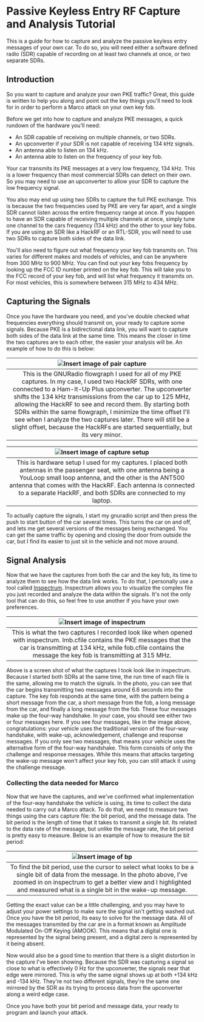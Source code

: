 # Passive Keyless Entry RF Capture and Analysis Tutorial

This is a guide for how to capture and analyze the passive keyless entry messages of your own car.  To do so, you will need either a software defined radio (SDR) capable of recording on at least two channels at once, or two separate SDRs.  

## Introduction

So you want to capture and analyze your own PKE traffic?  Great, this guide is written to help you along and point out the key things you'll need to look for in order to perform a Marco attack on your own key fob.  

Before we get into how to capture and analyze PKE messages, a quick rundown of the hardware you'll need:

- An SDR capable of receiving on multiple channels, or two SDRs.
- An upconverter if your SDR is not capable of receiving 134 kHz signals.
- An antenna able to listen on 134 kHz.  
- An antenna able to listen on the frequency of your key fob.

Your car transmits its PKE messages at a very low frequency, 134 kHz.  This is a lower frequency than most commercial SDRs can detect on their own.  So you may need to use an upconverter to allow your SDR to capture the low frequency signal.  

You also may end up using two SDRs to capture the full PKE exchange.  This is because the two frequencies used by PKE are very far apart, and a single SDR cannot listen across the entire frequency range at once.  If you happen to have an SDR capable of receiving multiple channels at once, simply tune one channel to the cars frequency (134 kHz) and the other to your key fobs.  If you are using an SDR like a HackRF or an RTL-SDR, you will need to use two SDRs to capture both sides of the data link.  

You'll also need to figure out what frequency your key fob transmits on.  This varies for different makes and models of vehicles, and can be anywhere from 300 MHz to 900 MHz.  You can find out your key fobs frequency by looking up the FCC ID number printed on the key fob.  This will take you to the FCC record of your key fob, and will list what frequency it transmits on.  For most vehicles, this is somewhere between 315 MHz to 434 MHz.  

## Capturing the Signals

Once you have the hardware you need, and you've double checked what frequencies everything should transmit on, your ready to capture some signals.  Because PKE is a bidirectional data link, you will want to capture both sides of the data link at the same time.  This means the closer in time the two captures are to each other, the easier your analysis will be.  An example of how to do this is below:

| ![Insert image of pair capture](./photos/capTut/grPair.PNG) |
| :---: |
| This is the GNURadio flowgraph I used for all of my PKE captures.  In my case, I used two HackRF SDRs, with one connected to a Ham-It-Up Plus upconverter.  The upconverter shifts the 134 kHz transmissions from the car up to 125 MHz, allowing the HackRF to see and record them.  By starting both SDRs within the same flowgraph, I minimize the time offset I'll see when I analyze the two captures later.  There will still be a slight offset, because the HackRFs are started sequentially, but its very minor.  |

| ![Insert image of capture setup](./photos/capTut/capSetup.jpg) |
| :---: |
| This is hardware setup I used for my captures.  I placed both antennas in the passenger seat, with one antenna being a YouLoop small loop antenna, and the other is the ANT500 antenna that comes with the HackRF.  Each antenna is connected to a separate HackRF, and both SDRs are connected to my laptop.  |

To actually capture the signals, I start my gnuradio script and then press the push to start button of the car several times.  This turns the car on and off, and lets me get several versions of the messages being exchanged.  You can get the same traffic by opening and closing the door from outside the car, but I find its easier to just sit in the vehicle and not move around.  

## Signal Analysis

Now that we have the captures from both the car and the key fob, its time to analyze them to see how the data link works.  To do that, I personally use a tool called [Inspectrum](https://github.com/miek/inspectrum).  Inspectrum allows you to visualize the complex file you just recorded and analyze the data within the signals.  It's not the only tool that can do this, so feel free to use another if you have your own preferences.  

| ![Insert image of inspectrum](./photos/capTut/analysis.PNG) |
| :---: |
| This is what the two captures I recorded look like when opened with inspectrum.  Imb.cfile contains the PKE messages that the car is transmitting at 134 kHz, while fob.cfile contains the message the key fob is transmitting at 315 MHz.  |

Above is a screen shot of what the captures I took look like in inspectrum.  Because I started both SDRs at the same time, the run time of each file is the same, allowing me to match the signals.  In the photo, you can see that the car begins transmitting two messages around 6.6 seconds into the capture.  The key fob responds at the same time, with the pattern being a short message from the car, a short message from the fob, a long message from the car, and finally a long message from the fob.  These four messages make up the four-way handshake.  In your case, you should see either two or four messages here.  If you see four messages, like in the image above, congratulations: your vehicle uses the traditional version of the four-way handshake, with wake-up, acknowledgement, challenge and response messages.  If you only see two messages, that means your vehicle uses the alternative form of the four-way handshake.  This form consists of only the challenge and response messages.  While this means that attacks targeting the wake-up message won't affect your key fob, you can still attack it using the challenge message.  

### Collecting the data needed for Marco

Now that we have the captures, and we've confirmed what implementation of the four-way handshake the vehicle is using, its time to collect the data needed to carry out a Marco attack.  To do that, we need to measure two things using the cars capture file: the bit period, and the message data.  The bit period is the length of time that it takes to transmit a single bit.  Its related to the data rate of the message, but unlike the message rate, the bit period is pretty easy to measure.  Below is an example of how to measure the bit period:

| ![Insert image of bp](./photos/capTut/bp.PNG) |
| :---: |
| To find the bit period, use the cursor to select what looks to be a single bit of data from the message.  In the photo above, I've zoomed in on inspectrum to get a better view and I highlighted and measured what is a single bit in the wake-up message.  |

Getting the exact value can be a little challenging, and you may have to adjust your power settings to make sure the signal isn't getting washed out.  Once you have the bit period, its easy to solve for the message data.  All of the messages transmited by the car are in a format known as Amplitude Modulated On-Off Keying (AMOOK).  This means that a digital one is represented by the signal being present, and a digital zero is represented by it being absent.  

Now would also be a good time to mention that there is a slight distortion in the capture I've been showing.  Because the SDR was capturing a signal so close to what is effectively 0 Hz for the upconverter, the signals near that edge were mirrored.  This is why the same signal shows up at both +134 kHz and -134 kHz.  They're not two different signals, they're the same one mirrored by the SDR as its trying to process data from the upconverter along a weird edge case.  

Once you have both your bit period and message data, your ready to program and launch your attack.  